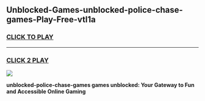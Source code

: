
## Unblocked-Games-unblocked-police-chase-games-Play-Free-vtl1a
<h3>
<a href="https://premium76.site?title=unblocked-police-chase-games&ref=18A1">CLICK TO PLAY</a></h3>
<hr>

<h3>
<a href="https://premium76.site?title=unblocked-police-chase-games&ref=18A1">CLICK 2 PLAY</a>
  
</h3>

<a href="https://premium76.site?title=unblocked-police-chase-games&ref=18A1"><img src="https://clearcache.store/games.png"></a>


**unblocked-police-chase-games games unblocked: Your Gateway to Fun and Accessible Online Gaming**

